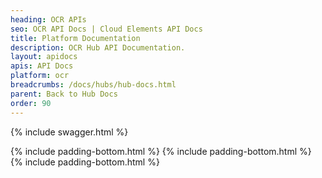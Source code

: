 ```yaml
---
heading: OCR APIs
seo: OCR API Docs | Cloud Elements API Docs
title: Platform Documentation
description: OCR Hub API Documentation.
layout: apidocs
apis: API Docs
platform: ocr
breadcrumbs: /docs/hubs/hub-docs.html
parent: Back to Hub Docs
order: 90
---
```


{% include swagger.html %}

{% include padding-bottom.html %}
{% include padding-bottom.html %}
{% include padding-bottom.html %}
